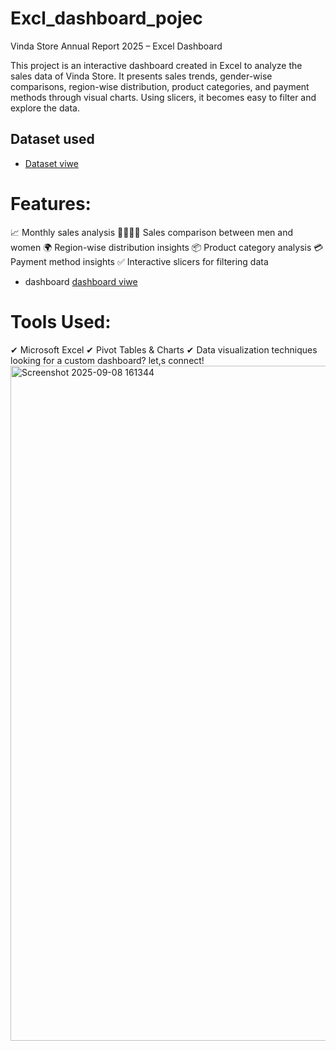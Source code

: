# Excl_dashboard_pojec
Vinda Store Annual Report 2025 – Excel Dashboard

This project is an interactive dashboard created in Excel to analyze the sales data of Vinda Store. It presents sales trends, gender-wise comparisons, region-wise distribution, product categories, and payment methods through visual charts. Using slicers, it becomes easy to filter and explore the data.
## Dataset used
- <a href="https://github.com/nawneetkehari999-art/Excl_dashboard_poject/blob/main/Poject%2001.xlsm">Dataset viwe</a>
# Features:
📈 Monthly sales analysis
👨‍👩‍👧‍👦 Sales comparison between men and women
🌍 Region-wise distribution insights
📦 Product category analysis
💳 Payment method insights
✅ Interactive slicers for filtering data
- dashboard <a href=" https://github.com/nawneetkehari999-art/Excl_dashboard_poject/blob/main/Screenshot%202025-09-08%20161344.png">dashboard viwe</a>
# Tools Used:
✔ Microsoft Excel
✔ Pivot Tables & Charts
✔ Data visualization techniques
looking for a custom dashboard? let,s connect!
<img width="1920" height="1080" alt="Screenshot 2025-09-08 161344" src="https://github.com/user-attachments/assets/26a97920-73f4-4bc9-9a3e-5d2c3ba1b534" />
